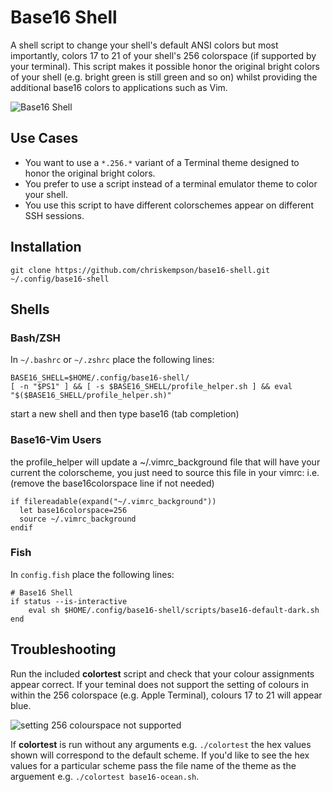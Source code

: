 # Base16 Shell
A shell script to change your shell's default ANSI colors but most importantly, colors 17 to 21 of your shell's 256 colorspace (if supported by your terminal). This script makes it possible honor the original bright colors of your shell (e.g. bright green is still green and so on) whilst providing the additional base16 colors to applications such as Vim.

![Base16 Shell](https://raw.github.com/chriskempson/base16-shell/master/base16-shell.png)

## Use Cases
* You want to use a `*.256.*` variant of a Terminal theme designed to honor the original bright colors.
* You prefer to use a script instead of a terminal emulator theme to color your shell.
* You use this script to have different colorschemes appear on different SSH sessions.

## Installation

    git clone https://github.com/chriskempson/base16-shell.git ~/.config/base16-shell

## Shells

### Bash/ZSH
In `~/.bashrc` or `~/.zshrc` place the following lines:

    BASE16_SHELL=$HOME/.config/base16-shell/
    [ -n "$PS1" ] && [ -s $BASE16_SHELL/profile_helper.sh ] && eval "$($BASE16_SHELL/profile_helper.sh)"

start a new shell and then type base16 (tab completion)

### Base16-Vim Users

the profile_helper will update a ~/.vimrc_background file that will have your current the colorscheme, you just need to source this file in your vimrc: i.e. (remove the base16colorspace line if not needed)

    if filereadable(expand("~/.vimrc_background"))
      let base16colorspace=256
      source ~/.vimrc_background
    endif


### Fish
In `config.fish` place the following lines:

    # Base16 Shell
    if status --is-interactive
        eval sh $HOME/.config/base16-shell/scripts/base16-default-dark.sh
    end

## Troubleshooting
Run the included **colortest** script and check that your colour assignments appear correct. If your teminal does not support the setting of colours in within the 256 colorspace (e.g. Apple Terminal), colours 17 to 21 will appear blue.

![setting 256 colourspace not supported](https://raw.github.com/chriskempson/base16-shell/master/setting-256-colourspace-not-supported.png)

If **colortest** is run without any arguments e.g. `./colortest` the hex values shown will correspond to the default scheme. If you'd like to see the hex values for a particular scheme pass the file name of the theme as the arguement e.g. `./colortest base16-ocean.sh`.
